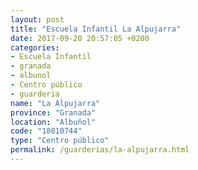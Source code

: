 ```yaml
---
layout: post
title: "Escuela Infantil La Alpujarra"
date: 2017-09-20 20:57:05 +0200
categories:
- Escuela Infantil
- granada
- albunol
- Centro público
- guarderia
name: "La Alpujarra"
province: "Granada"
location: "Albuñol"
code: "18010744"
type: "Centro público"
permalink: /guarderias/la-alpujarra.html
---
```

